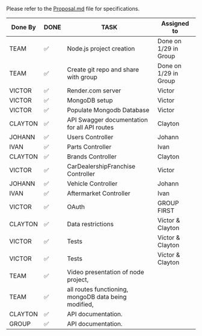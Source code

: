 
Please refer to the [Proposal.md](https://github.com/claymeisByuI/CSe341_FinalProject/blob/master/Proposal.md) file for specifications.



| Done By | **DONE** | **TASK**                                        | **Assigned to**           |
|---------|-----| ---------------------------------------------------- | --------------------- |
| TEAM    |  ✅| Node.js project creation                             | Done on 1/29 in Group |
| TEAM    |  ✅| Create git repo and share with group                 | Done on 1/29 in Group |
| VICTOR  |  ✅| Render.com server | Victor | 
| VICTOR  |  ✅| MongoDB setup                                        | Victor                |
| VICTOR  |  ✅| Populate Mongodb Database                            | Victor                |
| CLAYTON |  ✅| API Swagger documentation for all API routes         | Clayton               |
| JOHANN  |  ✅| Users Controller                                     | Johann                |
| IVAN    |  ✅| Parts Controller                                     | Ivan                  |
| CLAYTON |  ✅| Brands Controller                                    | Clayton               |
| VICTOR  |  ✅| CarDealershipFranchise Controller                    | Victor                |
| JOHANN  |  ✅| Vehicle Controller                                   | Johann                |
| IVAN    |  ✅| Aftermarket Controller                               | Ivan                  |
| VICTOR  |  ✅| OAuth                                                | GROUP FIRST           |
| CLAYTON |  ✅| Data restrictions                                    | Víctor & Clayton      |
| VICTOR  |  ✅| Tests                                                | Víctor & Clayton      |
| VICTOR  |  ✅| Tests                                                | Víctor & Clayton      |
| TEAM    |  ✅| Video presentation of node project,                  |                       |  
| TEAM    |  ✅| all routes functioning, mongoDB data being modified, |                       |
| CLAYTON |  ✅| API documentation.                                   |                        |
| GROUP   |  ✅| API documentation.                                   |                       |

